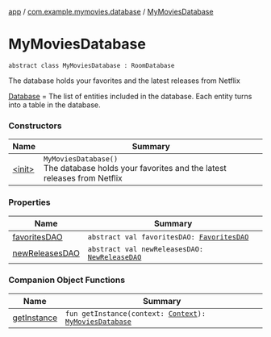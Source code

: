 [app](../../index.md) / [com.example.mymovies.database](../index.md) / [MyMoviesDatabase](./index.md)

# MyMoviesDatabase

`abstract class MyMoviesDatabase : RoomDatabase`

The database holds your favorites and the latest releases from Netflix

[Database](#) = The list of entities included in the database. Each entity turns into a table in the database.

### Constructors

| Name | Summary |
|---|---|
| [&lt;init&gt;](-init-.md) | `MyMoviesDatabase()`<br>The database holds your favorites and the latest releases from Netflix |

### Properties

| Name | Summary |
|---|---|
| [favoritesDAO](favorites-d-a-o.md) | `abstract val favoritesDAO: `[`FavoritesDAO`](../-favorites-d-a-o/index.md) |
| [newReleasesDAO](new-releases-d-a-o.md) | `abstract val newReleasesDAO: `[`NewReleaseDAO`](../-new-release-d-a-o/index.md) |

### Companion Object Functions

| Name | Summary |
|---|---|
| [getInstance](get-instance.md) | `fun getInstance(context: `[`Context`](https://developer.android.com/reference/android/content/Context.html)`): `[`MyMoviesDatabase`](./index.md) |

